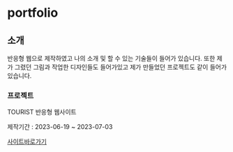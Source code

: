 # portfolio
## 소개
반응형 웹으로 제작하였고 나의 소개 및 할 수 있는 기술들이 들어가 있습니다.
또한 제가 그렸던 그림과 작업한 디자인들도 들어가있고 
제가 만들었던 프로젝트도 같이 들어가 있습니다.

### 프로젝트
TOURIST 반응형 웹사이트

제작기간 : 2023-06-19 ~ 2023-07-03

[사이트바로가기](https://nam-seungjin.github.io/tourist/)
